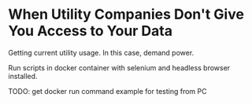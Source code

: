 # When Utility Companies Don't Give You Access to Your Data

Getting current utility usage. In this case, demand power.

Run scripts in docker container with selenium and headless browser installed.

TODO: get docker run command example for testing from PC
